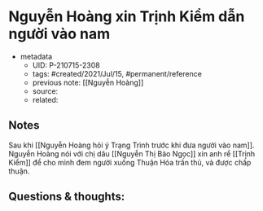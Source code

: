 # Nguyễn Hoàng xin Trịnh Kiểm dẫn người vào nam

- metadata
	- UID: P-210715-2308
	- tags: #created/2021/Jul/15, #permanent/reference
	- previous note: [[Nguyễn Hoàng]]
	- source: 
	- related:

## Notes
Sau khi [[Nguyễn Hoàng hỏi ý Trạng Trình trước khi đưa người vào nam]]. Nguyễn Hoàng nói với chị dâu [[Nguyễn Thị Bảo Ngọc]] xin anh rể [[Trịnh Kiểm]] để cho mình đem người xuống Thuận Hóa trấn thủ, và được chấp thuận.

## Questions & thoughts:

